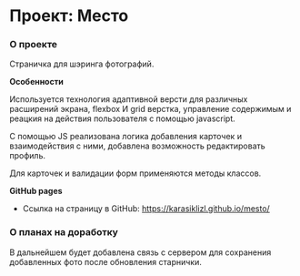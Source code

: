 # Проект: Место

### О проекте

Страничка для шэринга фотографий.

**Особенности**

Используется технология адаптивной версти для различных расширений экрана, flexbox И grid верстка, управление содержимым и реацкия на действия пользователя с помощью javascript.

С помощью JS реализована логика добавления карточек и взаимодействия с ними, добавлена возможность редактировать профиль. 

Для карточек и валидации форм применяются методы классов.

**GitHub pages**

* Ссылка на страницу в GitHub: https://karasiklizl.github.io/mesto/


### О планах на доработку

В дальнейшем будет добавлена связь с сервером для сохранения добавленных фото после обновления старнички.